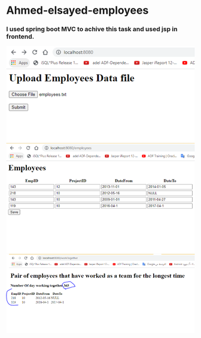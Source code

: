 # Ahmed-elsayed-employees

### I used spring boot MVC to achive this task and used jsp in frontend.

![Image1](./img/img1.PNG)
![Image2](./img/img2.PNG)
![Image3](./img/img3.PNG)
